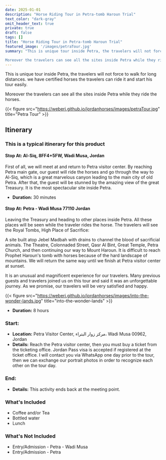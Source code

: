 ```yaml
---
date: 2025-01-01
description: "Horse Riding Tour in Petra-tomb Haroun Trial"
text_color: "dark-gray"
omit_header_text: true
private: true
draft: false
tags: []
title: "Horse Riding Tour in Petra-tomb Haroun Trial"
featured_image: '/images/petraTour.jpg'
summary: "This is unique tour inside Petra, the travelers will not force to walk for long distances. we have certified horses the travelers can ride it and start his tour easily.

Moreover the travelers can see all the sites inside Petra while they ride the horses."
---
```


This is unique tour inside Petra, the travelers will not force to walk for long distances. we have certified horses the travelers can ride it and start his tour easily.

Moreover the travelers can see all the sites inside Petra while they ride the horses.

{{< figure src="https://weberi.github.io/jordanhorses/images/petraTour.jpg" title="Petra Tour" >}}


## Itinerary

### This is a typical itinerary for this product

#### Stop At: Al-Siq, 8FF4+5FW, Wadi Musa, Jordan

First of all, we will meet at and return to Petra visitor center. By reaching Petra main gate, our guest will ride the horses and go through the way to Al-Siq, which is a great marvelous canyon leading to the main city of old Petra. After that, the guest will be stunned by the amazing view of the great Treasury. It is the most spectacular site inside Petra. 

- **Duration:** 30 minutes

#### Stop At: Petra - Wadi Musa 77110 Jordan

Leaving the Treasury and heading to other places inside Petra. All these places will be seen while the traveler rides the horse. The travelers will see the Royal Tombs, High Place of Sacrifice:

A site built atop Jebel Madbah with drains to channel the blood of sacrificial animals. The Theatre, Colonnaded Street, Qasr Al Bint, Great Temple, Petra Church, and then continuing our way to Mount Haroun. It is difficult to reach Prophet Haroun's tomb with horses because of the hard landscape of mountains. We will return the same way until we finish at Petra visitor center at sunset.

It is an unusual and magnificent experience for our travelers. Many previous guests and travelers joined us on this tour and said it was an unforgettable journey. As we promise, our travelers will be very satisfied and happy.

{{< figure src="https://weberi.github.io/jordanhorses/images/into-the-wonder-lands.jpg" title="into-the-wonder-lands" >}}


- **Duration:** 8 hours

### **Start:**
- **Location:** Petra Visitor Center, مركز زوار البتراء، Wadi Musa 00962, Jordan
- **Details:** Reach the Petra visitor center, then you must buy a ticket from the ticketing office. Jordan Pass visa is accepted if registered at the ticket office. I will contact you via WhatsApp one day prior to the tour, then we can exchange our portrait photos in order to recognize each other on the tour day.

### **End:**
- **Details:** This activity ends back at the meeting point.


### **What's Included**
- Coffee and/or Tea
- Bottled water
- Lunch

### **What's Not Included**
- Entry/Admission - Petra - Wadi Musa
- Entry/Admission - Petra
